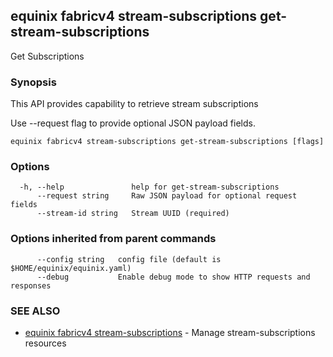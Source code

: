 ## equinix fabricv4 stream-subscriptions get-stream-subscriptions

Get Subscriptions

### Synopsis

This API provides capability to retrieve stream subscriptions

Use --request flag to provide optional JSON payload fields.

```
equinix fabricv4 stream-subscriptions get-stream-subscriptions [flags]
```

### Options

```
  -h, --help               help for get-stream-subscriptions
      --request string     Raw JSON payload for optional request fields
      --stream-id string   Stream UUID (required)
```

### Options inherited from parent commands

```
      --config string   config file (default is $HOME/equinix/equinix.yaml)
      --debug           Enable debug mode to show HTTP requests and responses
```

### SEE ALSO

* [equinix fabricv4 stream-subscriptions](equinix_fabricv4_stream-subscriptions.md)	 - Manage stream-subscriptions resources

